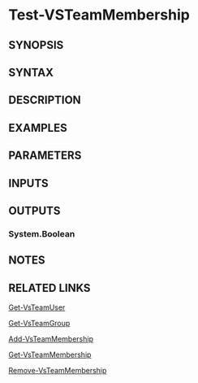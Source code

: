 <!-- #include "./common/header.md" -->

# Test-VSTeamMembership

## SYNOPSIS

<!-- #include "./synopsis/Test-VSTeamMembership.md" -->

## SYNTAX

## DESCRIPTION

<!-- #include "./synopsis/Test-VSTeamMembership.md" -->

## EXAMPLES

## PARAMETERS

<!-- #include "./params/memberDescriptor.md" -->

<!-- #include "./params/containerDescriptor.md" -->

## INPUTS

## OUTPUTS

### System.Boolean

## NOTES

## RELATED LINKS

[Get-VsTeamUser](Get-VsTeamUser.md)

[Get-VsTeamGroup](Get-VsTeamGroup.md)

[Add-VsTeamMembership](Add-VsTeamMembership.md)

[Get-VsTeamMembership](Get-VsTeamMembership.md)

[Remove-VsTeamMembership](Remove-VsTeamMembership.md)
